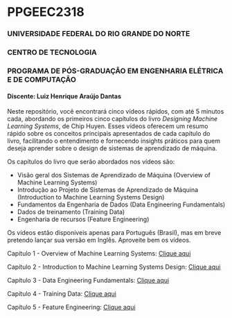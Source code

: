 # PPGEEC2318

### UNIVERSIDADE FEDERAL DO RIO GRANDE DO NORTE

### CENTRO DE TECNOLOGIA

### PROGRAMA DE PÓS-GRADUAÇÃO EM ENGENHARIA ELÉTRICA E DE COMPUTAÇÃO

#### Discente: Luiz Henrique Araújo Dantas

Neste repositório, você encontrará cinco vídeos rápidos, com até 5 minutos cada, abordando os primeiros cinco capítulos do livro _Designing Machine Learning Systems_, de Chip Huyen. Esses vídeos oferecem um resumo rápido sobre os conceitos principais apresentados de cada capítulo do livro, facilitando o entendimento e fornecendo insights práticos para quem deseja aprender sobre o design de sistemas de aprendizado de máquina.

Os capítulos do livro que serão abordados nos vídeos são:

- Visão geral dos Sistemas de Aprendizado de Máquina (Overview of Machine Learning Systems)
- Introdução ao Projeto de Sistemas de Aprendizado de Máquina (Introduction to Machine Learning Systems Design)
- Fundamentos da Engenharia de Dados (Data Engineering Fundamentals)
- Dados de treinamento (Training Data)
- Engenharia de recursos (Feature Engineering)

Os vídeos estão disponíveis apenas para Português (Brasil), mas em breve pretendo lançar sua versão em Inglês. Aproveite bem os vídeos.

Capítulo 1 - Overview of Machine Learning Systems: [Clique aqui](https://drive.google.com/file/d/1_87WISkUiZyb1a0vqZAGWdJjUoFmH-yU/view?usp=drive_link)

Capítulo 2 - Introduction to Machine Learning Systems Design: [Clique aqui](https://drive.google.com/file/d/1x9kxi40OdiVGiG1mXWd52MGqDR5jhPKG/view?usp=drive_link)

Capítulo 3 - Data Engineering Fundamentals: [Clique aqui](https://drive.google.com/file/d/1PANU5sR9uhLkhnRSnUTqMdHZQfXj4F7g/view?usp=drive_link)

Capítulo 4 - Training Data: [Clique aqui]()

Capítulo 5 - Feature Engineering: [Clique aqui]()
